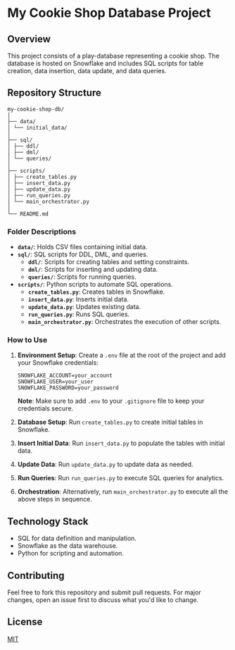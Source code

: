 # My Cookie Shop Database Project

## Overview
This project consists of a play-database representing a cookie shop. The database is hosted on Snowflake and includes SQL scripts for table creation, data insertion, data update, and data queries.

## Repository Structure
```
my-cookie-shop-db/
│
├── data/
│ └── initial_data/
│
├── sql/
│ ├── ddl/
│ ├── dml/
│ └── queries/
│
├── scripts/
│ ├── create_tables.py
│ ├── insert_data.py
│ ├── update_data.py
│ ├── run_queries.py
│ └── main_orchestrator.py
│
└── README.md
```

### Folder Descriptions
- **`data/`**: Holds CSV files containing initial data.
- **`sql/`**: SQL scripts for DDL, DML, and queries.
  - **`ddl/`**: Scripts for creating tables and setting constraints.
  - **`dml/`**: Scripts for inserting and updating data.
  - **`queries/`**: Scripts for running queries.
- **`scripts/`**: Python scripts to automate SQL operations.
  - **`create_tables.py`**: Creates tables in Snowflake.
  - **`insert_data.py`**: Inserts initial data.
  - **`update_data.py`**: Updates existing data.
  - **`run_queries.py`**: Runs SQL queries.
  - **`main_orchestrator.py`**: Orchestrates the execution of other scripts.

### How to Use
1. **Environment Setup**: Create a `.env` file at the root of the project and add your Snowflake credentials:
    ```env
    SNOWFLAKE_ACCOUNT=your_account
    SNOWFLAKE_USER=your_user
    SNOWFLAKE_PASSWORD=your_password
    ```
    **Note**: Make sure to add `.env` to your `.gitignore` file to keep your credentials secure.

2. **Database Setup**: Run `create_tables.py` to create initial tables in Snowflake.
3. **Insert Initial Data**: Run `insert_data.py` to populate the tables with initial data.
4. **Update Data**: Run `update_data.py` to update data as needed.
5. **Run Queries**: Run `run_queries.py` to execute SQL queries for analytics.
6. **Orchestration**: Alternatively, run `main_orchestrator.py` to execute all the above steps in sequence.

## Technology Stack
- SQL for data definition and manipulation.
- Snowflake as the data warehouse.
- Python for scripting and automation.

## Contributing
Feel free to fork this repository and submit pull requests. For major changes, open an issue first to discuss what you'd like to change.

## License
[MIT](https://choosealicense.com/licenses/mit/)
